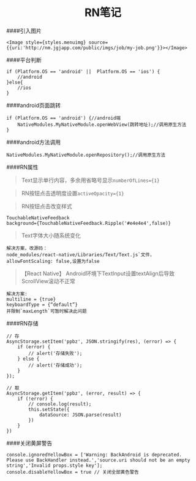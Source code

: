 # <center>RN笔记</center>

####引入图片
```
<Image style={styles.menuimg} source={{uri:'http://nm.jgjapp.com/public/imgs/job/my-job.png'}}></Image>
```

####平台判断
```
if (Platform.OS == 'android' ||  Platform.OS == 'ios') {
    //android
}else{
    //ios
}
```

####android页面跳转
```
if (Platform.OS == 'android') {//android端
    NativeModules.MyNativeModule.openWebView(跳转地址);//调用原生方法
}
```

####android方法调用
```
NativeModules.MyNativeModule.openRepository();//调用原生方法
```

####RN属性
>Text显示单行内容，多余用省略号显示`numberOfLines={1}`


>RN按钮点击透明度设置`activeOpacity={1}`

>RN按钮点击改变样式
```
TouchableNativeFeedback
background={TouchableNativeFeedback.Ripple('#e4e4e4',false)}
```

>Text字体大小随系统变化
```
解决方案，改源码：
node_modules/react-native/Libraries/Text/Text.js`文件，
allowFontScaling: false,设置为false
```

>【React Native】 Android环境下TextInput设置textAlign后导致ScrollView滚动不正常

```
解决方案:
multiline = {true}
keyboardType = {“default”} 
并限制`maxLength`可暂时解决此问题
```

####RN存储
```
// 存
AsyncStorage.setItem('ppbz', JSON.stringify(res), (error) => {
    if (error) {
        // alert('存储失败');
    } else {
        // alert('存储成功');
    }
});

// 取
AsyncStorage.getItem('ppbz', (error, result) => {
    if (!error) {
        // console.log(result);
        this.setState({
            dataSource: JSON.parse(result)
        })
    }
})
```

####关闭黄屏警告
```
console.ignoredYellowBox = ['Warning: BackAndroid is deprecated. Please use BackHandler instead.','source.uri should not be an empty string','Invalid props.style key'];
console.disableYellowBox = true // 关闭全部黄色警告
```


